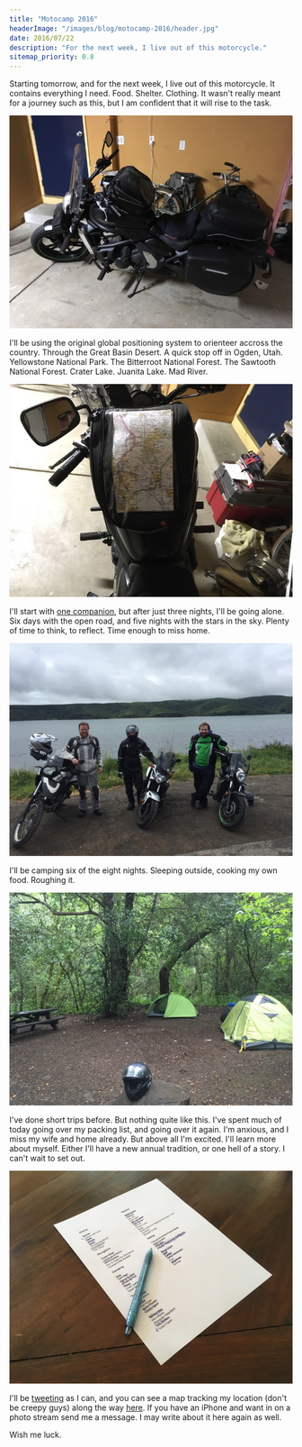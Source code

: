 ```yaml
---
title: "Motocamp 2016"
headerImage: "/images/blog/motocamp-2016/header.jpg"
date: 2016/07/22
description: "For the next week, I live out of this motorcycle."
sitemap_priority: 0.8
---
```


Starting tomorrow, and for the next week, I live out of this motorcycle. It contains everything I need.
Food. Shelter. Clothing. It wasn't really meant for a journey such as this, but I
am confident that it will rise to the task.

![My Kawasaki Vulcan S](/images/blog/motocamp-2016/motorcycle.jpg)

I'll be using the original global positioning system to orienteer accross the country.
Through the Great Basin Desert. A quick stop off in Ogden, Utah. Yellowstone National Park.
The Bitterroot National Forest. The Sawtooth National Forest. Crater Lake. Juanita Lake.
Mad River.

![Paper Map](/images/blog/motocamp-2016/map.jpg)

I'll start with [one companion](https://twitter.com/pfhobia), but after just three
nights, I'll be going alone. Six days with the open road, and five nights with the stars 
in the sky. Plenty of time to think, to reflect. Time enough to miss home.

![Me and friends with our bikes](/images/blog/motocamp-2016/friends.jpg)

I'll be camping six of the eight nights. Sleeping outside, cooking my own food. Roughing it.

![Tents](/images/blog/motocamp-2016/tents.jpg)

I've done short trips before. But nothing quite like this. I've spent much of today
going over my packing list, and going over it again. I'm anxious, and I miss my wife and
home already. But above all I'm excited. I'll learn more about myself. Either I'll have
a new annual tradition, or one hell of a story. I can't wait to set out.

![An early version of my packing list](/images/blog/motocamp-2016/list.jpg)


I'll be [tweeting](https://twitter.com/alexcash) as I can, and you can see a map 
tracking my location (don't be creepy guys) along the way [here](http://share.findmespot.com/shared/faces/viewspots.jsp?glId=0qH20ST17Pxr1DsxXSTFrOFz5rjvRN3WB). 
If you have an iPhone and want in on a photo stream send me a message. I may write 
about it here again as well.

Wish me luck.